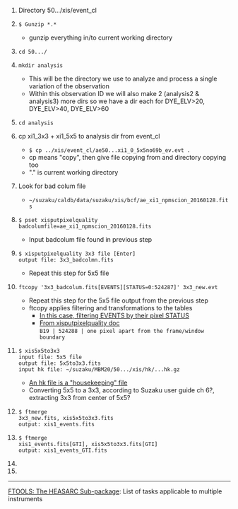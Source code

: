 1. Directory 50.../xis/event_cl
2. `$ Gunzip *.*`
	- gunzip everything in/to current working directory
3. `cd 50.../`
4. `mkdir analysis`
	- This will be the directory we use to analyze and process a single variation of the observation
	- Within this observation ID we will also make 2 (analysis2 & analysis3) more dirs so we have a dir each for DYE\_ELV>20, DYE\_ELV>40, DYE\_ELV>60
5. `cd analysis`
6. cp xi1\_3x3 + xi1\_5x5 to analysis dir from event_cl
	- `$ cp ../xis/event_cl/ae50...xi1_0_5x5no69b_ev.evt .`
	- cp means "copy", then give file copying from and directory copying too
	- "." is current working directory
7. Look for bad colum file
	- `~/suzaku/caldb/data/suzaku/xis/bcf/ae_xi1_npmscion_20160128.fits`
8. `$ pset xisputpixelquality badcolumfile=ae_xi1_npmscion_20160128.fits`
	- Input badcolum file found in previous step
9. `$ xisputpixelquality 3x3 file [Enter]`  
	``output file: 3x3_badcolmn.fits``
	- Repeat this step for 5x5 file
10. `ftcopy '3x3_badcolum.fits[EVENTS][STATUS=0:524287]' 3x3_new.evt`
	- Repeat this step for the 5x5 file output from the previous step
	- ftcopy applies filtering and transformations to the tables
		+ [In this case, filtering EVENTS by their pixel STATUS](https://heasarc.nasa.gov/docs/suzaku/processing/criteria_xis.html)
		+ [From xisputpixelquality doc](https://heasarc.gsfc.nasa.gov/lheasoft/ftools/headas/xisputpixelquality.txt)  
			`B19 | 524288 | one pixel apart from the frame/window boundary`

11. 
	`$ xis5x5to3x3`  
	`input file: 5x5 file`  
	`output file: 5x5to3x3.fits`  
	`input hk file: ~/suzaku/MBM20/50.../xis/hk/...hk.gz`  
	- [An hk file is a "housekeeping" file](https://heasarc.gsfc.nasa.gov/lheasoft/ftools/heasarc.html)
	- Converting 5x5 to a 3x3, according to Suzaku user guide ch 6?, extracting 3x3 from center of 5x5?
12. `$ ftmerge`  
	`3x3_new.fits, xis5x5to3x3.fits`  
	`output: xis1_events.fits`
13. `$ ftmerge`  
	``xis1_events.fits[GTI], xis5x5to3x3.fits[GTI]``  
	`output: xis1_events_GTI.fits`  
14. 
15. 



---
[FTOOLS: The HEASARC Sub-package](https://heasarc.gsfc.nasa.gov/lheasoft/ftools/heasarc.html): List of tasks applicable to multiple instruments